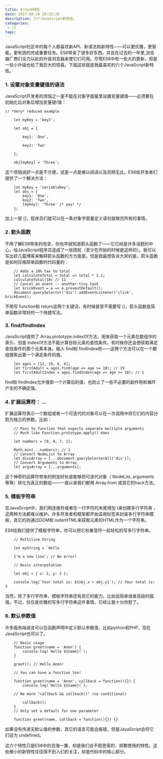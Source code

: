 ```yaml
---
title: 6个es6特性
date: 2017-08-20 19:32:26
description: 六个JavaScript新特性。
categories:
 - js
tags:
---
```





JavaScript社区中的每个人都喜欢新API、新语法和新特性——可以更优雅，更智能，更有效的完成重要任务。ES6带来了很多好东西，并且在过去的一年里,浏览器厂商们全力以赴的升级浏览器来使它们可用。尽管ES6中有一些大的更新，但是一些小升级也给了我巨大的惊喜。下面这些就是我最喜欢的六个JavaScript新特性。

### 1. 设置对象变量键值的语法
JavaScript开发者的烦恼之一是不能在对象字面量里设置变量键值——必须要在初始化后对象后增加变量键/值：

    // *Very* reduced example

        let myKey = 'key3';

        let obj = {

            key1: 'One',

            key2: 'Two'

        };

        obj[myKey] = 'Three';

这个烦恼说好一点是不方便，说差一点是难以阅读以及丑陋无比。ES6给开发者们提供了一个解决方法：

        let myKey = 'variableKey';
        let obj = {
            key1: 'One',
            key2: 'Two',
            [myKey]: 'Three' /* yay! */
        };

加上一层 []，程序员们就可以在一条对象字面量定义语句就做完所有的事情。

### 2. 箭头函数

不用了解ES6带来的改变，你也早就知道箭头函数了——它已经是许多话题的中心，给JavaScript程序员造成了一些困扰（至少在开始的时候是这样的）。我可以写出好几篇博客来解释箭头函数的方方面面，但是我最想告诉大家的是，箭头函数是如何压缩简单函数的代码量的：

        // Adds a 10% tax to total
        let calculateTotal = total => total * 1.1;
        calculateTotal(10) // 11
        // Cancel an event -- another tiny task
        let brickEvent = e => e.preventDefault();
        document.querySelector('div').addEventListener('click', brickEvent);


不用写 function和 return这两个关键词，有时候甚至不需要写 ()，箭头函数是简单函数非常好的一个快捷写法。

### 3. find/findIndex

JavaScript提供了 Array.prototype.indexOf方法，用来获取一个元素在数组中的索引，但是 indexOf方法不能计算目标元素的查找条件。有时候你还会想获取满足查找条件的那个元素本身。输入 find和 findIndex吧——这两个方法可以在一个数组搜索出第一个满足条件的值。

        let ages = [12, 19, 6, 4];
        let firstAdult = ages.find(age => age >= 18); // 19
        let firstAdultIndex = ages.findIndex(age => age >= 18); // 1


find和 findIndex允许搜索一个计算后的值，也防止了一些不必要的副作用和循环产生的不确定值。

### 4. 扩展运算符： ...


扩展运算符表示一个数组或者一个可迭代的对象可以在一次调用中将它们的内容分割为独立的参数。比如：

        // Pass to function that expects separate multiple arguments
        // Much like Function.prototype.apply() does
        
        let numbers = [9, 4, 7, 1];

        Math.min(...numbers); // 1
        // Convert NodeList to Array
        let divsArray = [...document.querySelectorAll('div')];
        // Convert Arguments to Array
        let argsArray = [...arguments];


这个神奇的运算符带来的附加好处是能够把可迭代对象（ NodeList, arguments等等）转化为真正的数组——一直以来我们都用 Array.from 或其它的hack方法。

### 5. 模板字符串

在JavaScript中，我们用连接符或者在一行字符的末尾增加 \来创建多行字符串 ，这两种方法都难以维护。许多开发者和框架都开始滥用标签来封装多行字符串模板，其它的则通过DOM和 outerHTML来获取元素的HTML作为一个字符串。

ES6给我们提供了模板字符串，你可以用它和重音符一起轻松的写多行字符串。

        // Multiline String

        let myString = `Hello

        I'm a new line`; // No error!

        // Basic interpolation

        let obj = { x: 1, y: 2 };

        console.log(`Your total is: ${obj.x + obj.y}`); // Your total is: 3

当然，除了多行字符串，模板字符串还有其它的能力，比如说简单或者高级的插值。不过，仅仅是优雅的写多行字符串这件事情，已经让我十分欣慰了。

### 6. 默认参数值


许多服务端语言可以在函数声明中定义默认参数值，比如python和PHP，现在JavaScript也可以了。

        // Basic usage
        function greet(name = 'Anon') {
            console.log(`Hello ${name}!`);
        }

        greet(); // Hello Anon!

        // You can have a function too!

        function greet(name = 'Anon', callback = function(){}) {
            console.log(`Hello ${name}!`);

        // No more "callback && callback()" (no conditional)

            callback();
        }
        // Only set a default for one parameter

        function greet(name, callback = function(){}) {}


如果没有传递无默认值的参数，其它的语言可能会报错，但是JavaScript会将它们设为 undefined。

这六个特性只是ES6中的沧海一粟，却是我们会不假思索的、频繁使用的特性。这些微小的新特性往往得不到人们的关注，却是代码中的核心部分。



